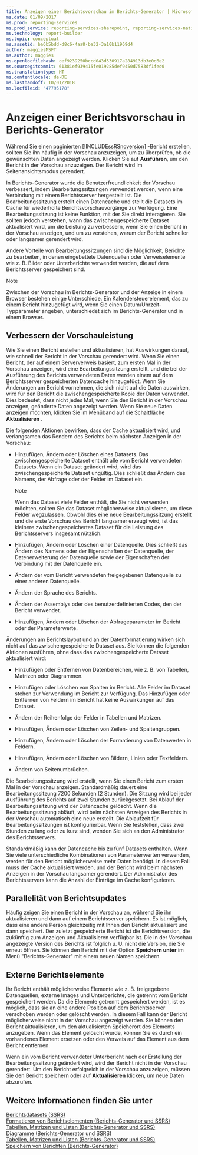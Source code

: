 ```yaml
---
title: Anzeigen einer Berichtsvorschau im Berichts-Generator | Microsoft-Dokumentation
ms.date: 01/09/2017
ms.prod: reporting-services
ms.prod_service: reporting-services-sharepoint, reporting-services-native
ms.technology: report-builder
ms.topic: conceptual
ms.assetid: ba6b5bdd-d8c6-4aa8-ba32-3a10b11969d4
author: maggiesMSFT
ms.author: maggies
ms.openlocfilehash: cef9239250bccd043d530917a284913db3e0d6e2
ms.sourcegitcommit: 61381ef939415fe019285def9450d7583df1fed0
ms.translationtype: HT
ms.contentlocale: de-DE
ms.lasthandoff: 10/01/2018
ms.locfileid: "47795178"
---
```

# <a name="previewing-reports-in-report-builder"></a>Anzeigen einer Berichtsvorschau in Berichts-Generator
  Während Sie einen paginierten [!INCLUDE[ssRSnoversion](../../includes/ssrsnoversion-md.md)] -Bericht erstellen, sollten Sie ihn häufig in der Vorschau anzuzeigen, um zu überprüfen, ob die gewünschten Daten angezeigt werden. Klicken Sie auf **Ausführen**, um den Bericht in der Vorschau anzuzeigen. Der Bericht wird im Seitenansichtsmodus gerendert.  
  
 In Berichts-Generator wurde die Benutzerfreundlichkeit der Vorschau verbessert, indem Bearbeitungssitzungen verwendet werden, wenn eine Verbindung mit einem Berichtsserver hergestellt ist. Die Bearbeitungssitzung erstellt einen Datencache und stellt die Datasets im Cache für wiederholte Berichtsvorschauvorgänge zur Verfügung. Eine Bearbeitungssitzung ist keine Funktion, mit der Sie direkt interagieren. Sie sollten jedoch verstehen, wann das zwischengespeicherte Dataset aktualisiert wird, um die Leistung zu verbessern, wenn Sie einen Bericht in der Vorschau anzeigen, und um zu verstehen, warum der Bericht schneller oder langsamer gerendert wird.  
  
 Andere Vorteile von Bearbeitungssitzungen sind die Möglichkeit, Berichte zu bearbeiten, in denen eingebettete Datenquellen oder Verweiselemente wie z. B. Bilder oder Unterberichte verwendet werden, die auf dem Berichtsserver gespeichert sind.  
  
> [!NOTE]  
> Zwischen der Vorschau im Berichts-Generator und der Anzeige in einem Browser bestehen einige Unterschiede. Ein Kalendersteuerelement, das zu einem Bericht hinzugefügt wird, wenn Sie einen Datum/Uhrzeit-Typparameter angeben, unterschiedet sich im Berichts-Generator und in einem Browser. 
  
## <a name="improving-preview-performance"></a>Verbessern der Vorschauleistung  
 Wie Sie einen Bericht erstellen und aktualisieren, hat Auswirkungen darauf, wie schnell der Bericht in der Vorschau gerendert wird. Wenn Sie einen Bericht, der auf einem Serververweis basiert, zum ersten Mal in der Vorschau anzeigen, wird eine Bearbeitungssitzung erstellt, und die bei der Ausführung des Berichts verwendeten Daten werden einem auf dem Berichtsserver gespeicherten Datencache hinzugefügt. Wenn Sie Änderungen am Bericht vornehmen, die sich nicht auf die Daten auswirken, wird für den Bericht die zwischengespeicherte Kopie der Daten verwendet. Dies bedeutet, dass nicht jedes Mal, wenn Sie den Bericht in der Vorschau anzeigen, geänderte Daten angezeigt werden. Wenn Sie neue Daten anzeigen möchten, klicken Sie im Menüband auf die Schaltfläche **Aktualisieren** .  
  
 Die folgenden Aktionen bewirken, dass der Cache aktualisiert wird, und verlangsamen das Rendern des Berichts beim nächsten Anzeigen in der Vorschau:  
  
-   Hinzufügen, Ändern oder Löschen eines Datasets. Das zwischengespeicherte Dataset enthält alle vom Bericht verwendeten Datasets. Wenn ein Dataset geändert wird, wird das zwischengespeicherte Dataset ungültig. Dies schließt das Ändern des Namens, der Abfrage oder der Felder im Dataset ein.  
  
    > [!NOTE]  
    >  Wenn das Dataset viele Felder enthält, die Sie nicht verwenden möchten, sollten Sie das Dataset möglicherweise aktualisieren, um diese Felder wegzulassen. Obwohl dies eine neue Bearbeitungssitzung erstellt und die erste Vorschau des Bericht langsamer erzeugt wird, ist das kleinere zwischengespeichertes Dataset für die Leistung des Berichtsservers insgesamt nützlich.  
  
-   Hinzufügen, Ändern oder Löschen einer Datenquelle. Dies schließt das Ändern des Namens oder der Eigenschaften der Datenquelle, der Datenerweiterung der Datenquelle sowie der Eigenschaften der Verbindung mit der Datenquelle ein.  
  
-   Ändern der vom Bericht verwendeten freigegebenen Datenquelle zu einer anderen Datenquelle.  
  
-   Ändern der Sprache des Berichts.  
  
-   Ändern der Assemblys oder des benutzerdefinierten Codes, den der Bericht verwendet.  
  
-   Hinzufügen, Ändern oder Löschen der Abfrageparameter im Bericht oder der Parameterwerte.  
  
 Änderungen am Berichtslayout und an der Datenformatierung wirken sich nicht auf das zwischengespeicherte Dataset aus. Sie können die folgenden Aktionen ausführen, ohne dass das zwischengespeicherte Dataset aktualisiert wird:  
  
-   Hinzufügen oder Entfernen von Datenbereichen, wie z. B. von Tabellen, Matrizen oder Diagrammen.  
  
-   Hinzufügen oder Löschen von Spalten im Bericht. Alle Felder im Dataset stehen zur Verwendung im Bericht zur Verfügung. Das Hinzufügen oder Entfernen von Feldern im Bericht hat keine Auswirkungen auf das Dataset.  
  
-   Ändern der Reihenfolge der Felder in Tabellen und Matrizen.  
  
-   Hinzufügen, Ändern oder Löschen von Zeilen- und Spaltengruppen.  
  
-   Hinzufügen, Ändern oder Löschen der Formatierung von Datenwerten in Feldern.  
  
-   Hinzufügen, Ändern oder Löschen von Bildern, Linien oder Textfeldern.  
  
-   Ändern von Seitenumbrüchen.  
  
 Die Bearbeitungssitzung wird erstellt, wenn Sie einen Bericht zum ersten Mal in der Vorschau anzeigen. Standardmäßig dauert eine Bearbeitungssitzung 7200 Sekunden (2 Stunden). Die Sitzung wird bei jeder Ausführung des Berichts auf zwei Stunden zurückgesetzt. Bei Ablauf der Bearbeitungssitzung wird der Datencache gelöscht. Wenn die Bearbeitungssitzung abläuft, wird beim nächsten Anzeigen des Berichts in der Vorschau automatisch eine neue erstellt. Die Ablaufzeit für Bearbeitungssitzungen ist konfigurierbar. Wenn Sie feststellen, dass zwei Stunden zu lang oder zu kurz sind, wenden Sie sich an den Administrator des Berichtsservers.  
  
 Standardmäßig kann der Datencache bis zu fünf Datasets enthalten. Wenn Sie viele unterschiedliche Kombinationen von Parameterwerten verwenden, werden für den Bericht möglicherweise mehr Daten benötigt. In diesem Fall muss der Cache aktualisiert werden, und der Bericht wird beim nächsten Anzeigen in der Vorschau langsamer gerendert. Der Administrator des Berichtsservers kann die Anzahl der Einträge im Cache konfigurieren.  
  
## <a name="concurrency-of-report-updates"></a>Parallelität von Berichtsupdates  
 Häufig zeigen Sie einen Bericht in der Vorschau an, während Sie ihn aktualisieren und dann auf einem Berichtsserver speichern. Es ist möglich, dass eine andere Person gleichzeitig mit Ihnen den Bericht aktualisiert und dann speichert. Der zuletzt gespeicherte Bericht ist die Berichtsversion, die zukünftig zum Anzeigen und Aktualisieren verfügbar ist. Die in der Vorschau angezeigte Version des Berichts ist folglich u. U. nicht die Version, die Sie erneut öffnen. Sie können den Bericht mit der Option **Speichern unter** im Menü "Berichts-Generator" mit einem neuen Namen speichern.  
  
## <a name="external-report-items"></a>Externe Berichtselemente  
 Ihr Bericht enthält möglicherweise Elemente wie z. B. freigegebene Datenquellen, externe Images und Unterberichte, die getrennt vom Bericht gespeichert werden. Da die Elemente getrennt gespeichert werden, ist es möglich, dass sie an eine andere Position auf dem Berichtsserver verschoben werden oder gelöscht werden. In diesem Fall kann der Bericht möglicherweise nicht in der Vorschau angezeigt werden. Sie können den Bericht aktualisieren, um den aktualisierten Speicherort des Elements anzugeben. Wenn das Element gelöscht wurde, können Sie es durch ein vorhandenes Element ersetzen oder den Verweis auf das Element aus dem Bericht entfernen.  
  
 Wenn ein vom Bericht verwendeter Unterbericht nach der Erstellung der Bearbeitungssitzung geändert wird, wird der Bericht nicht in der Vorschau gerendert. Um den Bericht erfolgreich in der Vorschau anzuzeigen, müssen Sie den Bericht speichern oder auf **Aktualisieren** klicken, um neue Daten abzurufen.  
  
## <a name="see-also"></a>Weitere Informationen finden Sie unter  
 [Berichtsdatasets &#40;SSRS&#41;](../../reporting-services/report-data/report-datasets-ssrs.md)   
 [Formatieren von Berichtselementen (Berichts-Generator und SSRS)](../../reporting-services/report-design/formatting-report-items-report-builder-and-ssrs.md)   
 [Tabellen, Matrizen und Listen &#40;Berichts-Generator und SSRS&#41;](../../reporting-services/report-design/tables-matrices-and-lists-report-builder-and-ssrs.md)   
 [Diagramme &#40;Berichts-Generator und SSRS&#41;](../../reporting-services/report-design/charts-report-builder-and-ssrs.md)   
 [Tabellen, Matrizen und Listen &#40;Berichts-Generator und SSRS&#41;](../../reporting-services/report-design/tables-matrices-and-lists-report-builder-and-ssrs.md)   
 [Speichern von Berichten &#40;Berichts-Generator&#41;](../../reporting-services/report-builder/saving-reports-report-builder.md)  
  
  
